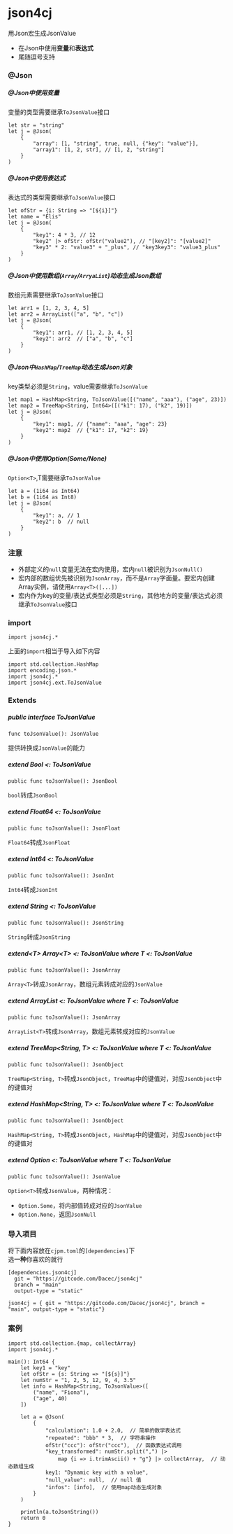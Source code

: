 # json4cj

用Json宏生成JsonValue
- 在Json中使用**变量**和**表达式**
- 尾随逗号支持

### @Json
##### @Json中使用变量
变量的类型需要继承`ToJsonValue`接口
```
let str = "string"
let j = @Json(
    {
        "array": [1, "string", true, null, {"key": "value"}],
        "array1": [1, 2, str], // [1, 2, "string"]
    }
)
```

##### @Json中使用表达式
表达式的类型需要继承`ToJsonValue`接口
```
let ofStr = {i: String => "[${i}]"}
let name = "Elis"
let j = @Json(
    {
        "key1": 4 * 3, // 12
        "key2" |> ofStr: ofStr("value2"), // "[key2]": "[value2]"
        "key3" * 2: "value3" + "_plus", // "key3key3": "value3_plus"
    }
)
```

##### @Json中使用数组(`Array`/`ArryaList`)动态生成Json数组
数组元素需要继承`ToJsonValue`接口
```
let arr1 = [1, 2, 3, 4, 5]
let arr2 = ArrayList(["a", "b", "c"])
let j = @Json(
    {
        "key1": arr1, // [1, 2, 3, 4, 5]
        "key2": arr2  // ["a", "b", "c"]
    }
)
```

##### @Json中`HashMap`/`TreeMap`动态生成Json对象
key类型必须是`String`，value需要继承`ToJsonValue`
```
let map1 = HashMap<String, ToJsonValue([("name", "aaa"), ("age", 23)])
let map2 = TreeMap<String, Int64>([("k1": 17), ("k2", 19)])
let j = @Json(
    {
        "key1": map1, // {"name": "aaa", "age": 23}
        "key2": map2  // {"k1": 17, "k2": 19}
    }
)
```

##### @Json中使用Option(Some/None)
`Option<T>`,T需要继承`ToJsonValue`
```
let a = (1i64 as Int64)
let b = (1i64 as Int8)
let j = @Json(
    {
        "key1": a, // 1
        "key2": b  // null
    }
)
```

### 注意
- 外部定义的`null`变量无法在宏内使用，宏内`null`被识别为`JsonNull()`
- 宏内部的数组优先被识别为`JsonArray`，而不是`Array`字面量。要宏内创建Array实例，请使用`Array<T>([...])`
- 宏内作为key的变量/表达式类型必须是`String`，其他地方的变量/表达式必须继承`ToJsonValue`接口

### import
```cj
import json4cj.*
```
上面的`import`相当于导入如下内容
```cj
import std.collection.HashMap
import encoding.json.*
import json4cj.*
import json4cj.ext.ToJsonValue
```

### Extends
##### public interface ToJsonValue
```
func toJsonValue(): JsonValue
```
提供转换成`JsonValue`的能力

##### extend Bool <: ToJsonValue
```
public func toJsonValue(): JsonBool
```
`bool`转成`JsonBool`

##### extend Float64 <: ToJsonValue
```
public func toJsonValue(): JsonFloat
```
`Float64`转成`JsonFloat`

##### extend Int64 <: ToJsonValue
```
public func toJsonValue(): JsonInt
```
`Int64`转成`JsonInt`

##### extend String <: ToJsonValue
```
public func toJsonValue(): JsonString
```
`String`转成`JsonString`

##### extend\<T> Array\<T> <: ToJsonValue where T <: ToJsonValue
```
public func toJsonValue(): JsonArray 
```
`Array<T>`转成`JsonArray`，数组元素转成对应的`JsonValue`


##### extend<T> ArrayList<T> <: ToJsonValue where T <: ToJsonValue
```
public func toJsonValue(): JsonArray
```
`ArrayList<T>`转成`JsonArray`，数组元素转成对应的`JsonValue`

##### extend<T> TreeMap<String, T> <: ToJsonValue where T <: ToJsonValue
```
public func toJsonValue(): JsonObject
```
`TreeMap<String, T>`转成`JsonObject`，`TreeMap`中的键值对，对应`JsonObject`中的键值对

##### extend<T> HashMap<String, T> <: ToJsonValue where T <: ToJsonValue
```
public func toJsonValue(): JsonObject
```
`HashMap<String, T>`转成`JsonObject`，`HashMap`中的键值对，对应`JsonObject`中的键值对

##### extend<T> Option<T> <: ToJsonValue where T <: ToJsonValue
```
public func toJsonValue(): JsonValue
```
`Option<T>`转成`JsonValue`，两种情况：
- `Option.Some`，将内部值转成对应的`JsonValue`
- `Option.None`，返回`JsonNull`

### 导入项目
将下面内容放在`cjpm.toml`的`[dependencies]`下<br>选**一种**你喜欢的就行
```
[dependencies.json4cj]
  git = "https://gitcode.com/Dacec/json4cj"
  branch = "main"
  output-type = "static"
```
```
json4cj = { git = "https://gitcode.com/Dacec/json4cj", branch = "main", output-type = "static"}
```

### 案例
```cj
import std.collection.{map, collectArray}
import json4cj.*

main(): Int64 {
    let key1 = "key"
    let ofStr = {s: String => "[${s}]"}
    let numStr = "1, 2, 5, 12, 9, 4, 3.5"
    let info = HashMap<String, ToJsonValue>([
        ("name", "Fiona"),
        ("age", 40)
    ])
    
    let a = @Json(
        {
            "calculation": 1.0 + 2.0,  // 简单的数学表达式
            "repeated": "bbb" * 3,  // 字符串操作
            ofStr("ccc"): ofStr("ccc"),  // 函数表达式调用
            "key_transformed": numStr.split(",") |>
                map {i => i.trimAscii() + "g"} |> collectArray,  // 动态数组生成
            key1: "Dynamic key with a value",
            "null_value": null,  // null 值
            "infos": [info],  // 使用map动态生成对象
        }
    )

    println(a.toJsonString())
    return 0
}
```